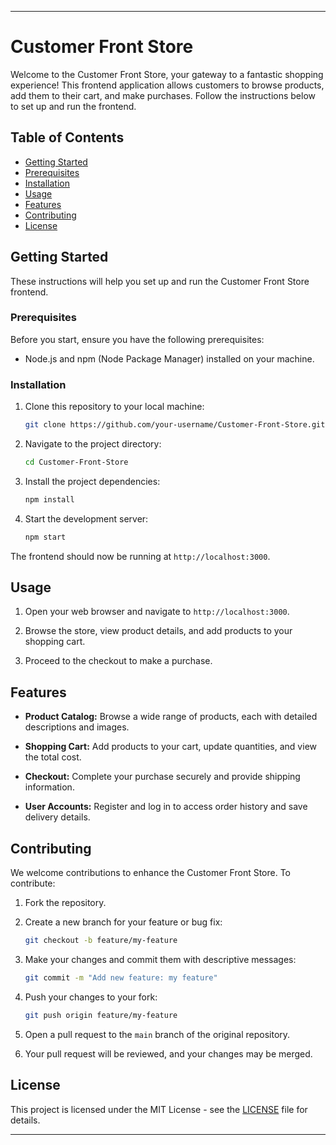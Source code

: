 

---

# Customer Front Store

Welcome to the Customer Front Store, your gateway to a fantastic shopping experience! This frontend application allows customers to browse products, add them to their cart, and make purchases. Follow the instructions below to set up and run the frontend.

## Table of Contents

- [Getting Started](#getting-started)
- [Prerequisites](#prerequisites)
- [Installation](#installation)
- [Usage](#usage)
- [Features](#features)
- [Contributing](#contributing)
- [License](#license)

## Getting Started

These instructions will help you set up and run the Customer Front Store frontend.

### Prerequisites

Before you start, ensure you have the following prerequisites:

- Node.js and npm (Node Package Manager) installed on your machine.

### Installation

1. Clone this repository to your local machine:

   ```bash
   git clone https://github.com/your-username/Customer-Front-Store.git
   ```

2. Navigate to the project directory:

   ```bash
   cd Customer-Front-Store
   ```

3. Install the project dependencies:

   ```bash
   npm install
   ```

4. Start the development server:

   ```bash
   npm start
   ```

The frontend should now be running at `http://localhost:3000`.

## Usage

1. Open your web browser and navigate to `http://localhost:3000`.

2. Browse the store, view product details, and add products to your shopping cart.

3. Proceed to the checkout to make a purchase.

## Features

- **Product Catalog:** Browse a wide range of products, each with detailed descriptions and images.

- **Shopping Cart:** Add products to your cart, update quantities, and view the total cost.

- **Checkout:** Complete your purchase securely and provide shipping information.

- **User Accounts:** Register and log in to access order history and save delivery details.

## Contributing

We welcome contributions to enhance the Customer Front Store. To contribute:

1. Fork the repository.

2. Create a new branch for your feature or bug fix:

   ```bash
   git checkout -b feature/my-feature
   ```

3. Make your changes and commit them with descriptive messages:

   ```bash
   git commit -m "Add new feature: my feature"
   ```

4. Push your changes to your fork:

   ```bash
   git push origin feature/my-feature
   ```

5. Open a pull request to the `main` branch of the original repository.

6. Your pull request will be reviewed, and your changes may be merged.

## License

This project is licensed under the MIT License - see the [LICENSE](LICENSE) file for details.

---

